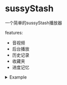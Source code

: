 # sussyStash
 
一个简单的sussyStash播放器

features:
 - 音视频
 - 后台播放
 - 历史记录
 - 收藏夹
 - 进度记忆

<details>

<summary>Example</summary>

### 应用截图

| 主页        | 播放           |
| ------------- |:-------------:|
| ![screenshot](/example/1.0.3/2.jpg)      | ![screenshot](/example/1.0.3/1.jpg) |





</details>